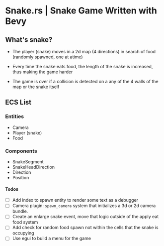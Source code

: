 # Snake.rs | Snake Game Written with Bevy

## What's snake?

- The player (snake) moves in a 2d map (4 directions) in search of food (randomly spawned, one at atime)

- Every time the snake eats food, the length of the snake is increased, thus making the game harder

- The game is over if a collision is detected on a any of the 4 walls of the map or the snake itself

## ECS List

### Entities

- Camera
- Player (snake)
- Food

### Components

- SnakeSegment
- SnakeHeadDirection
- Direction
- Position

#### Todos

- [ ] Add index to spawn entity to render some text as a debugger
- [ ] Camera plugin: `spawn_camera` system that initializes a 3d or 2d camera bundle.
- [ ] Create an enlarge snake event, move that logic outside of the apply eat food system
- [ ] Add check for random food spawn not within the cells that the snake is occupying
- [ ] Use egui to build a menu for the game
